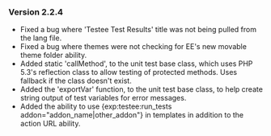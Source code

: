 ### Version 2.2.4

- Fixed a bug where 'Testee Test Results' title was not being pulled from the lang file.
- Fixed a bug where themes were not checking for EE's new movable theme folder ability.
- Added static 'callMethod', to the unit test base class, which uses PHP 5.3's reflection class to allow testing of protected methods. Uses fallback if the class doesn't exist.
- Added the 'exportVar' function, to the unit test base class, to help create string output of test variables for error messages.
- Added the ability to use {exp:testee:run_tests addon="addon_name|other_addon"} in templates in addition to the action URL ability.